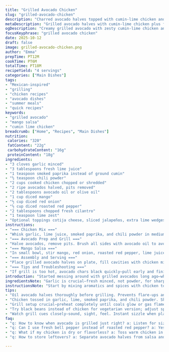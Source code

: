 ```yaml
---
title: "Grilled Avocado Chicken"
slug: "grilled-avocado-chicken"
description: "Charred avocado halves topped with cumin-lime chicken and fresh mango salsa. Uses garlic, smoked paprika, and a hint of chili powder swapped for cumin. Quick grill marks give smoky bite. Chicken tossed then layered with bright, zesty mango salsa rich in cilantro and lime zest. Avocado oil coats the fruit to prevent sticking and heat gently melts the flesh. Textures pop—creamy avocado, tender chicken, crisp red onion, juicy mango. Serve with optional cotija cheese or fresh jalapeños for punch. All about reading grill cues—don’t overcook or mush it. Simple, bold, versatile tweakable."
metaDescription: "Grilled avocado halves with cumin-lime chicken plus fresh mango salsa. Smoky grill marks, creamy textures, bright citrus punch; quick, bold Mexican-inspired dish."
ogDescription: "Creamy grilled avocado with zesty cumin-lime chicken and fresh mango salsa. Smoky, tangy, juicy layers come together fast—watch grill cues, avoid mushy fruit."
focusKeyphrase: "grilled avocado chicken"
date: 2025-10-12
draft: false
image: grilled-avocado-chicken.png
author: "Emma"
prepTime: PT12M
cookTime: PT6M
totalTime: PT18M
recipeYield: "4 servings"
categories: ["Main Dishes"]
tags:
- "Mexican-inspired"
- "grilling"
- "chicken recipes"
- "avocado dishes"
- "summer meals"
- "quick recipes"
keywords:
- "grilled avocado"
- "mango salsa"
- "cumin lime chicken"
breadcrumb: ["Home", "Recipes", "Main Dishes"]
nutrition: 
 calories: "320"
 fatContent: "22g"
 carbohydrateContent: "16g"
 proteinContent: "18g"
ingredients:
- "3 cloves garlic minced"
- "3 tablespoons fresh lime juice"
- "1 teaspoon smoked paprika instead of ground cumin"
- "½ teaspoon chili powder"
- "2 cups cooked chicken chopped or shredded"
- "2 ripe avocados halved, pits removed"
- "2 tablespoons avocado oil or olive oil"
- "1 cup diced mango"
- "½ cup diced red onion"
- "½ cup diced roasted red pepper"
- "2 tablespoons chopped fresh cilantro"
- "1 teaspoon lime zest"
- "Optional toppings cotija cheese, sliced jalapeños, extra lime wedges"
instructions:
- "=== Chicken Mix ==="
- "Whisk garlic, lime juice, smoked paprika, and chili powder in medium bowl. Toss warm or cold chicken until well coated. Set aside letting flavors meld while prepping fruit."
- "=== Avocado Prep and Grill ==="
- "Halve avocados, remove pits. Brush all sides with avocado oil to avoid flare-ups and sticking. Preheat grill to medium-high; look for glowing coals or steady gas flame. Place avocado halves cut-side down. Listen for that instant sizzle. Hold firm grip with tongs—3-4 minutes usually until dark grill marks appear. Flesh should soften but still hold shape—poke gently with finger to test. If too soft, skip grill and warm in pan to avoid bitterness from overcharring."
- "=== Mango Salsa ==="
- "In small bowl, stir mango, red onion, roasted red pepper, lime juice, cilantro, and lime zest. Fresh citrus cuts the richness of avocado and chicken. Adjust sweetness or acidity to personal taste. Add pinch salt if needed."
- "=== Assembly and Serving ==="
- "Place grilled avocado halves on plate, fill cavities with chicken mixture. Spoon generous amount of mango salsa atop each. Optional: crumble cotija cheese or scatter jalapeño slices for contrast. Serve immediately, lime wedges on side for squeezing. Eat with fork or scoop with tortilla chips. Cool salsa balances warm smoky fruit and savory meat."
- "=== Tips and Troubleshooting ==="
- "If grill is too hot, avocado chars black quickly—pull early and finish indirect heat or skillet. For creamy instead of smoky, omit grilling; warm gently in pan and top as above. Substitute chicken with black beans for vegetarian version. Without roasted red pepper, use fresh bell pepper or omit—salsa still bright. Lime zest is the key punch; don’t skip."
introduction: "Started messing around with grilled avocados long ago—what a score. The heat softens them just a touch, chars the skin, and amps that buttery texture. Tossing chicken with lime, garlic, smoked paprika—gives smoky warmth with a subtle kick. Swapping cumin for paprika? More depth, less earthy flatness I’ve noticed. Mango salsa brings that crisp fresh pop—bright, acidic, juicy to cut fat from avocado and chicken. Lime zest and cilantro wake everything up. Grill heat can be unpredictable; watch for the sizzle, check softness before pulling. This setup lets you play with vibrant colors, textures. Add jalapeños or cheese if you want punch. Tried it cold, but warm grilled halves win hands down. Simple but effective. That sizzle, smell, and charred crunch you want—not burnt."
ingredientsNote: "Garlic is crucial—fresh minced, not powder, for sharp lift. Smoked paprika swaps cumin, adding smokiness instead of earthiness. If you hate spice, skip chili powder or reduce; it’s subtle but present. Avocado oil preferred here; it has higher smoke point than olive oil, handles grilling better without burning. Use ripe but firm avocados—the grill warms the flesh without turning mushy once you get timing right. Mango has to be ripe for juiciness, but not too soft or it’ll get watery. Roasted red pepper adds sweetness and char notes; switch out for a fresh bell pepper if needed, but flavor differs. Fresh lime juice—not bottled—is a must for bright acidity. Cilantro can be swapped for parsley but flavor changes drastically. Optional toppings like cotija cheese add salty tang, while jalapeños boost heat for those who want a bite. Chicken can be leftover roasted, grilled, or even shredded rotisserie—flexible."
instructionsNote: "Start by mixing aromatics and spices with chicken to infuse flavor while prepping other components. Toss even cold chicken—flavor sticks well. Oil avocado halves well to prevent sticking and burning on grill grates. Medium-high heat is the sweet spot; too hot fries the fruit into bitterness quickly. Focus on visual cues—char marks forming and just a slight softening when poked signal doneness. Mango salsa needs just a quick stir, letting citrus juice pull it together but keep crunch from onion. Assemble right after grilling avocado to keep temperature balance. Adding cheese or jalapeños is personal flair; experiment with textures and heat. If grill misbehaves, a hot skillet or broiler can mimic results. Don’t skip preheating grill; cold grates ruin caramelization. Watch closely—avocado goes from tender to mushy fast. Serve immediately to enjoy contrast of warm, smoky avocado with cool, fresh salsa and tender chicken. Timing and sensory feel beats stopwatch every time."
tips:
- "Oil avocado halves thoroughly before grilling. Prevents flare-ups and sticking on grates. Use avocado oil if possible—has higher smoke point than olive oil. Avocados must be ripe but firm, not over soft or they’ll turn mushy fast. Watch grill heat carefully—medium-high is best; too hot chars skin black instantly. Listen for sizzle when placing halves on grill; sign it’s cooking right. Test softness by poking flesh gently with fingertip to avoid overdo—should yield a bit but still firm."
- "Chicken tossed in garlic, lime, smoked paprika, and chili powder. Skip cumin here—paprika adds smoky warmth compared to earthy cumin which felt flat in past trials. Toss warm or cold chicken, both coat flavors well. Let chicken rest while prepping fruit to meld flavors. Optional topping like cotija cheese or jalapeños adds salt or heat but keep separate for personal control. Balance acidity in salsa by adjusting fresh lime juice; bottled juice loses brightness. Salt just a pinch if mango or peppers taste flat."
- "Grill setup crucial—preheat completely until coals glow or gas flame steady. Cold or uneven heat kills caramelization. Grill marks form in 3-4 minutes if steady heat; pull avocado once flesh softens but holds shape. Too soft means mushy layers and can taste bitter if charred too long. If grill too hot, skip grilling and gently warm avocado in skillet—retains creamy texture without smoky flavor. Mango salsa quick stir—don’t overmix or mango pieces get mushy. Keep salsa fresh, add just before serving."
- "Try black beans instead of chicken for vegetarian version; adjust spices to taste. Roasted red pepper adds sweetness and color; sub fresh bell pepper if unavailable but expect milder flavor. Cilantro can be swapped for parsley but flavor changes drastically—parsley less punchy, less citrusy. Lime zest key for zing; don’t skip or flavor dulls. If you hate spice, reduce chili powder or omit—low but present heat balances smoky paprika. Add jalapeños last to control heat. Assemble immediately: warm avocado, cool salsa keeps layers distinct."
- "Watch grill cues closely—sound, sight, feel. Instant sizzle when placing on grill means right temp. Char marks develop quickly; check softness with finger poke. Pull too early and avocado stays hard; too late and turns mushy or bitter from burnt skin. Assemble quickly to keep contrast—warm smoky avocado, juicy chicken, crisp fresh salsa. If salsa too tart, add tiny pinch sugar to balance. Use fork or tortilla chip to scoop or cut—textures are different but work together. Repeat trials with slight timing tweaks for best personal feel."
faq:
- "q: How to know when avocado is grilled just right? a: Listen for sizzle placing on hot grill. Grill marks show after 3-4 mins. Poke with finger—should soften but not mushy. If skin chars too fast, pull and finish in pan. Timing varies by heat, don’t rely on clock alone."
- "q: Can I use fresh bell pepper instead of roasted red pepper? a: Yes, but flavor lighter, less smoky. Roasted adds sweetness and depth. Raw bell pepper works fresh in salsa but changes taste and texture. Choose based on what you want—salsa still bright but simpler."
- "q: What if my chicken is dry or flavorless? a: Toss warm chicken in garlic, lime, smoked paprika, chili powder well. Let it sit while prepping salsa to absorb flavors. Use leftover roasted, grilled, or rotisserie chicken for flexibility. Add extra lime juice or salsa to moisten before assembly."
- "q: How to store leftovers? a: Separate avocado halves from salsa and chicken if possible. Avocado darkens fast once cut; squeeze lime juice over to slow browning. Store airtight in fridge up to one day. Salsa keeps fine longer but textures change. Reheat avocado gently or serve cold to avoid mush."

---
```

